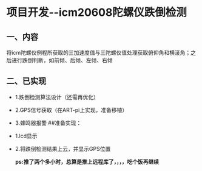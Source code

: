 # 项目开发--icm20608陀螺仪跌倒检测
## 一、内容
将icm陀螺仪例程所获取的三加速度值与三陀螺仪值处理获取俯仰角和横滚角；之后进行跌倒判断，如前倾、后倾、左倾、右倾
## 二、已实现
- 1.跌倒检测算法设计（还需再优化）
- 2.GPS信号获取（在ART-pi上实现，准备移植）
- 3.蜂鸣器报警
##准备实现：
- 1.lcd显示
- 2.将跌倒检测结果上云，并显示GPS位置



  **ps:推了两个多小时，总算是推上远程库了，，，，吃个饭再继续**

